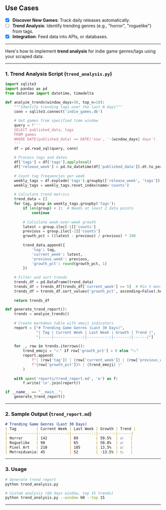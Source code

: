 ## Use Cases
- [x] **Discover New Games**: Track daily releases automatically.
- [ ] **Trend Analysis**: Identify trending genres (e.g., "horror", "roguelike") from tags.
- [x] **Integration**: Feed data into APIs, or databases.

---

Here's how to implement **trend analysis** for indie game genres/tags using your scraped data:

---

### **1. Trend Analysis Script (`trend_analysis.py`)**
```python
import sqlite3
import pandas as pd
from datetime import datetime, timedelta

def analyze_trends(window_days=30, top_n=10):
    """Identify trending tags over the last N days"""
    conn = sqlite3.connect('indie_games.db')
    
    # Get games from specified time window
    query = f'''
    SELECT published_data, tags 
    FROM games
    WHERE DATE(published_data) >= DATE('now', '-{window_days} days')
    '''
    df = pd.read_sql(query, conn)
    
    # Process tags and dates
    df['tags'] = df['tags'].apply(eval)
    df['release_week'] = pd.to_datetime(df['published_data']).dt.to_period('W')
    
    # Count tag frequencies per week
    weekly_tags = df.explode('tags').groupby(['release_week', 'tags']).size()
    weekly_tags = weekly_tags.reset_index(name='counts')
    
    # Calculate trend metrics
    trend_data = []
    for tag, group in weekly_tags.groupby('tags'):
        if len(group) < 2:  # Needs at least 2 data points
            continue
            
        # Calculate week-over-week growth
        latest = group.iloc[-1]['counts']
        previous = group.iloc[-2]['counts']
        growth_pct = ((latest - previous) / previous) * 100
        
        trend_data.append({
            'tag': tag,
            'current_week': latest,
            'previous_week': previous,
            'growth_pct': round(growth_pct, 1)
        })
    
    # Filter and sort trends
    trends_df = pd.DataFrame(trend_data)
    trends_df = trends_df[trends_df['current_week'] >= 5]  # Min 5 mentions
    trends_df = trends_df.sort_values('growth_pct', ascending=False).head(top_n)
    
    return trends_df

def generate_trend_report():
    trends = analyze_trends()
    
    # Create markdown table with emoji indicators
    report = ["# Trending Game Genres (Last 30 Days)",
              "| Tag | Current Week | Last Week | Growth | Trend |",
              "|-----|-------------:|----------:|-------:|------|"]
    
    for _, row in trends.iterrows():
        trend_emoji = "📈" if row['growth_pct'] > 0 else "📉"
        report.append(
            f"| {row['tag']} | {row['current_week']} | {row['previous_week']} | "
            f"{row['growth_pct']}% | {trend_emoji} |"
        )
    
    with open('reports/trend_report.md', 'w') as f:
        f.write('\n'.join(report))

if __name__ == "__main__":
    generate_trend_report()
```

---

### **2. Sample Output (`trend_report.md`)**
```markdown
# Trending Game Genres (Last 30 Days)
| Tag         | Current Week | Last Week | Growth | Trend |
|-------------|-------------:|----------:|-------:|------|
| Horror      | 142          | 89        | 59.5%  | 📈   |
| Roguelike   | 98           | 65        | 50.8%  | 📈   |
| Pixel Art   | 210          | 185       | 13.5%  | 📈   |
| Metroidvania| 45           | 52        | -13.5% | 📉   |
```

---

### **3. Usage**
```bash
# Generate trend report
python trend_analysis.py

# Custom analysis (60 days window, top 15 trends)
python trend_analysis.py --window 60 --top 15
```

---

